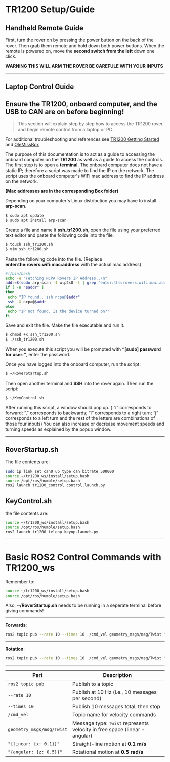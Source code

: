 # TR1200 Setup/Guide

## Handheld Remote Guide

First, turn the rover on by pressing the power button on the back of the rover. Then grab them remote and hold down both power buttons. When the remote is powered on, move the **second switch from the left** down one click. 

**WARNING THIS WILL ARM THE ROVER BE CAREFULE WITH YOUR INPUTS**

---

## Laptop Control Guide

## **Ensure the TR1200, onboard computer, and the USB to CAN are on before beginning!**
>This section will explain step by step how to access the TR1200 rover and begin remote control from a laptop or PC.

For additional troubleshooting and references see [TR1200 Getting Started](https://docs.trossenrobotics.com/tr1200_docs/getting_started.html) and [OleMissBox](https://olemiss.app.box.com/folder/314410283580)


The purpose of this documentation is to act as a guide to accessing the onboard computer on the **TR1200** as well as a guide to access the controls. The first step is to open a **terminal**. The onboard computer does not have a static IP; therefore a script was made to find the IP on the network. The script uses the onboard computer's WiFi mac address to find the IP address on the network.

**(Mac addresses are in the corresponding Box folder)**

Depending on your computer's Linux distribution you may have to install **arp-scan**.

```bash
$ sudo apt update
$ sudo apt install arp-scan
```
Create a file and name it **ssh_tr1200.sh**, open the file using your preferred text editor and paste the following code into the file.

```bash
$ touch ssh_tr1200.sh
$ vim ssh_tr1200.sh
```
Paste the following code into the file. (Replace **enter:the:rovers:wifi:mac:address** with the actual mac address)

```bash
#!/bin/bash
echo -e "Fetching NCPA Rovers IP Address..\n"
addr=$(sudo arp-scan -I wlp2s0 -l | grep "enter:the:rovers:wifi:mac:address" | cut -f1)
if [ -n "$addr" ]
then
 echo "IP found.. ssh ncpa@$addr"
 ssh -X ncpa@$addr
else
 echo "IP not found. Is the device turned on?"
fi
```
Save and exit the file. Make the file executable and run it. 

```bash
$ chmod +x ssh_tr1200.sh
$ ./ssh_tr1200.sh
```
When you execute this script you will be prompted with **“[sudo] password for user:”**, enter the password.

Once you have logged into the onboard computer, run the script:

```bash
$ ~/RoverStartup.sh
```

Then open another terminal and **SSH** into the rover again. Then run the script:

```bash
$ ~/KeyControl.sh
```
After running this script, a window should pop up. ( “i” corresponds to forward;
“,” corresponds to backwards; “l” corresponds to a right turn; “j” corresponds to a left turn and
the rest of the letters are combinations of those four inputs) You can also increase or decrease
movement speeds and turning speeds as explained by the popup window.

---

## RoverStartup.sh
The file contents are:

```bash
sudo ip link set can0 up type can bitrate 500000
source ~/tr1200_ws/install/setup.bash
source /opt/ros/humble/setup.bash
ros2 launch tr1200_control control.launch.py
```

## KeyControl.sh
the file contents are:

```bash
source ~/tr1200_ws/install/setup.bash
source /opt/ros/humble/setup.bash
ros2 launch tr1200_teleop keyop.launch.py
```

---

# Basic ROS2 Control Commands with TR1200_ws

Remember to:
```bash
source ~/tr1200_ws/install/setup.bash
source /opt/ros/humble/setup.bash
```
Also, **~/RoverStartup.sh** needs to be running in a seperate terminal before giving commands!


---

**Forwards**:

```bash
ros2 topic pub --rate 10 --times 10  /cmd_vel geometry_msgs/msg/Twist "{linear: {x: 0.1}}"
```
                       
--- 

**Rotation**:

```bash
ros2 topic pub --rate 10 --times 10  /cmd_vel geometry_msgs/msg/Twist "{angular: {z: 0.5}}"
```

---

| Part                              | Description                                                                 |
|-----------------------------------|-----------------------------------------------------------------------------|
| `ros2 topic pub`                  | Publish to a topic                                                          |
| `--rate 10`                       | Publish at 10 Hz (i.e., 10 messages per second)                             |
| `--times 10`                      | Publish 10 messages total, then stop                                        |
| `/cmd_vel`                        | Topic name for velocity commands                                            |
| `geometry_msgs/msg/Twist`        | Message type: `Twist` represents velocity in free space (linear + angular) |
| `"{linear: {x: 0.1}}"`           | Straight-line motion at **0.1 m/s** 
| `"{angular: {z: 0.5}}"`           | Rotational motion at **0.5 rad/s**                                          |



